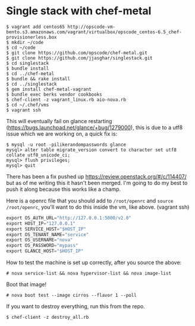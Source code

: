 # Single stack with chef-metal

```shell
$ vagrant add centos65 http://opscode-vm-bento.s3.amazonaws.com/vagrant/virtualbox/opscode_centos-6.5_chef-provisionerless.box
$ mkdir ~/code
$ cd ~/code
$ git clone https://github.com/opscode/chef-metal.git
$ git clone https://github.com/jjasghar/singlestack.git
$ cd singlestack
$ bundle install
$ cd ../chef-metal
$ bundle && rake install
$ cd ../singlestack
$ gem install chef-metal-vagrant
$ bundle exec berks vendor cookbooks
$ chef-client -z vagrant_linux.rb aio-nova.rb
$ cd ~/.chef/vms
$ vagrant ssh
```

This will eventually fail on glance restarting (https://bugs.launchpad.net/glance/+bug/1279000), this is due to a utf8 issue which we are working on, a quick fix is:
```shell
$ mysql -u root -pilikerandompasswords glance
mysql> alter table migrate_version convert to character set utf8 collate utf8_unicode_ci;
mysql> flush privileges;
mysql> quit
```

There has been a fix pushed up https://review.openstack.org/#/c/114407/ but as of me writing this it hasn't been merged. I'm going to do my best to push it along because
this works like a champ.

Here is a openrc file that you should add to `/root/openrc` and `source /root/openrc`, you'll want to do this inside the vm, like above. (vagrant ssh)
```python
export OS_AUTH_URL="http://127.0.0.1:5000/v2.0"
export HOST_IP="127.0.0.1"
export SERVICE_HOST="$HOST_IP"
export OS_TENANT_NAME="service"
export OS_USERNAME="nova"
export OS_PASSWORD="mypass"
export GLANCE_HOST="$HOST_IP"
```

How to test the machine is set up correctly, after you source the above:
```shell
# nova service-list && nova hypervisor-list && nova image-list
```

Boot that image!
```shell
# nova boot test --image cirros --flavor 1 --poll
```

If you want to destroy everything, run this from the repo.
```shell
$ chef-client -z destroy_all.rb
```
